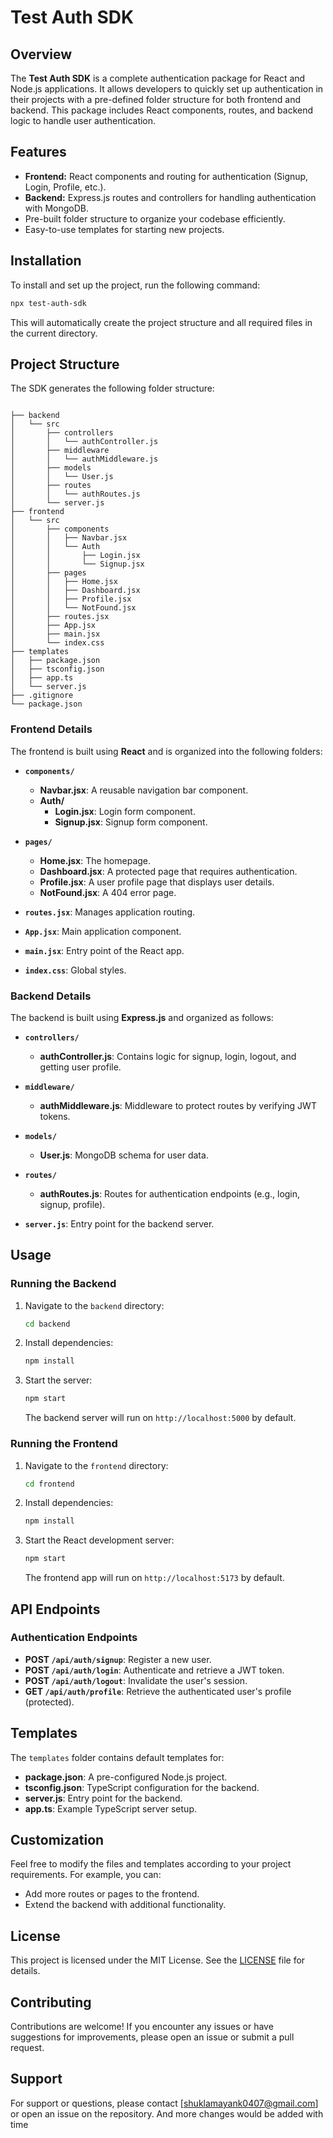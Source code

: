 # Test Auth SDK

## Overview
The **Test Auth SDK** is a complete authentication package for React and Node.js applications. It allows developers to quickly set up authentication in their projects with a pre-defined folder structure for both frontend and backend. This package includes React components, routes, and backend logic to handle user authentication.

## Features
- **Frontend:** React components and routing for authentication (Signup, Login, Profile, etc.).
- **Backend:** Express.js routes and controllers for handling authentication with MongoDB.
- Pre-built folder structure to organize your codebase efficiently.
- Easy-to-use templates for starting new projects.

## Installation
To install and set up the project, run the following command:

```bash
npx test-auth-sdk
```

This will automatically create the project structure and all required files in the current directory.

## Project Structure
The SDK generates the following folder structure:

```

├── backend
│   └── src
│       ├── controllers
│       │   └── authController.js
│       ├── middleware
│       │   └── authMiddleware.js
│       ├── models
│       │   └── User.js
│       ├── routes
│       │   └── authRoutes.js
│       └── server.js
├── frontend
│   └── src
│       ├── components
│       │   ├── Navbar.jsx
│       │   └── Auth
│       │       ├── Login.jsx
│       │       └── Signup.jsx
│       ├── pages
│       │   ├── Home.jsx
│       │   ├── Dashboard.jsx
│       │   ├── Profile.jsx
│       │   └── NotFound.jsx
│       ├── routes.jsx
│       ├── App.jsx
│       ├── main.jsx
│       └── index.css
├── templates
│   ├── package.json
│   ├── tsconfig.json
│   ├── app.ts
│   └── server.js
├── .gitignore
└── package.json
```

### Frontend Details
The frontend is built using **React** and is organized into the following folders:

- **`components/`**
  - **Navbar.jsx**: A reusable navigation bar component.
  - **Auth/**
    - **Login.jsx**: Login form component.
    - **Signup.jsx**: Signup form component.

- **`pages/`**
  - **Home.jsx**: The homepage.
  - **Dashboard.jsx**: A protected page that requires authentication.
  - **Profile.jsx**: A user profile page that displays user details.
  - **NotFound.jsx**: A 404 error page.

- **`routes.jsx`**: Manages application routing.
- **`App.jsx`**: Main application component.
- **`main.jsx`**: Entry point of the React app.
- **`index.css`**: Global styles.

### Backend Details
The backend is built using **Express.js** and organized as follows:

- **`controllers/`**
  - **authController.js**: Contains logic for signup, login, logout, and getting user profile.

- **`middleware/`**
  - **authMiddleware.js**: Middleware to protect routes by verifying JWT tokens.

- **`models/`**
  - **User.js**: MongoDB schema for user data.

- **`routes/`**
  - **authRoutes.js**: Routes for authentication endpoints (e.g., login, signup, profile).

- **`server.js`**: Entry point for the backend server.

## Usage
### Running the Backend
1. Navigate to the `backend` directory:
   ```bash
   cd backend
   ```
2. Install dependencies:
   ```bash
   npm install
   ```
3. Start the server:
   ```bash
   npm start
   ```
   The backend server will run on `http://localhost:5000` by default.

### Running the Frontend
1. Navigate to the `frontend` directory:
   ```bash
   cd frontend
   ```
2. Install dependencies:
   ```bash
   npm install
   ```
3. Start the React development server:
   ```bash
   npm start
   ```
   The frontend app will run on `http://localhost:5173` by default.

## API Endpoints
### Authentication Endpoints
- **POST `/api/auth/signup`**: Register a new user.
- **POST `/api/auth/login`**: Authenticate and retrieve a JWT token.
- **POST `/api/auth/logout`**: Invalidate the user's session.
- **GET `/api/auth/profile`**: Retrieve the authenticated user's profile (protected).

## Templates
The `templates` folder contains default templates for:
- **package.json**: A pre-configured Node.js project.
- **tsconfig.json**: TypeScript configuration for the backend.
- **server.js**: Entry point for the backend.
- **app.ts**: Example TypeScript server setup.

## Customization
Feel free to modify the files and templates according to your project requirements. For example, you can:
- Add more routes or pages to the frontend.
- Extend the backend with additional functionality.

## License
This project is licensed under the MIT License. See the [LICENSE](LICENSE) file for details.

## Contributing
Contributions are welcome! If you encounter any issues or have suggestions for improvements, please open an issue or submit a pull request.

## Support
For support or questions, please contact [shuklamayank0407@gmail.com] or open an issue on the repository.
And more changes would be added with time 
